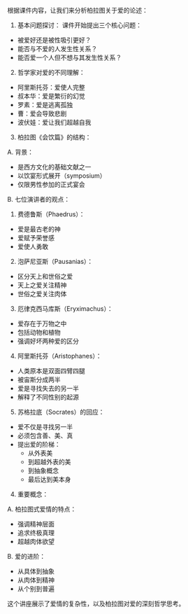 根据课件内容，让我们来分析柏拉图关于爱的论述：

1. 基本问题探讨：
课件开始提出三个核心问题：
- 被爱好还是被性吸引更好？
- 能否与不爱的人发生性关系？
- 能否爱一个人但不想与其发生性关系？

2. 哲学家对爱的不同理解：
- 阿里斯托芬：爱使人完整
- 叔本华：爱是繁衍的幻觉
- 罗素：爱是逃离孤独
- 曹：爱会导致悲剧
- 波伏娃：爱让我们超越自我

3. 柏拉图《会饮篇》的结构：

A. 背景：
- 是西方文化的基础文献之一
- 以饮宴形式展开（symposium）
- 仅限男性参加的正式宴会

B. 七位演讲者的观点：

1) 费德鲁斯（Phaedrus）：
- 爱是最古老的神
- 爱赋予荣誉感
- 爱使人勇敢

2) 泡萨尼亚斯（Pausanias）：
- 区分天上和世俗之爱
- 天上之爱关注精神
- 世俗之爱关注肉体

3) 厄律克西马库斯（Eryximachus）：
- 爱存在于万物之中
- 包括动物和植物
- 强调好坏两种爱的区分

4) 阿里斯托芬（Aristophanes）：
- 人类原本是双面四臂四腿
- 被宙斯分成两半
- 爱是寻找失去的另一半
- 解释了不同性别的起源

5) 苏格拉底（Socrates）的回应：
- 爱不仅是寻找另一半
- 必须包含善、美、真
- 提出爱的阶梯：
  * 从外表美
  * 到超越外表的美
  * 到抽象概念
  * 最后达到美本身

4. 重要概念：

A. 柏拉图式爱情的特点：
- 强调精神层面
- 追求终极真理
- 超越肉体欲望

B. 爱的进阶：
- 从具体到抽象
- 从肉体到精神
- 从个别到普遍

这个讲座展示了爱情的复杂性，以及柏拉图对爱的深刻哲学思考。
